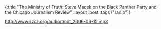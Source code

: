 {:title "The Ministry of Truth: Steve Macek on the Black Panther Party and the Chicago Journalism Review"
:layout :post
:tags  ["radio"]}

<http://www.szcz.org/audio/tmot_2006-06-15.mp3>

